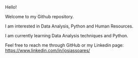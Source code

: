 Hello!

Welcome to my Github repository.

I am interested in Data Analysis, Python and Human Resources.

I am currently learning Data Analysis techniques and Python.

Feel free to reach me through GitHub or my Linkedin page: https://www.linkedin.com/in/josiassoares/
